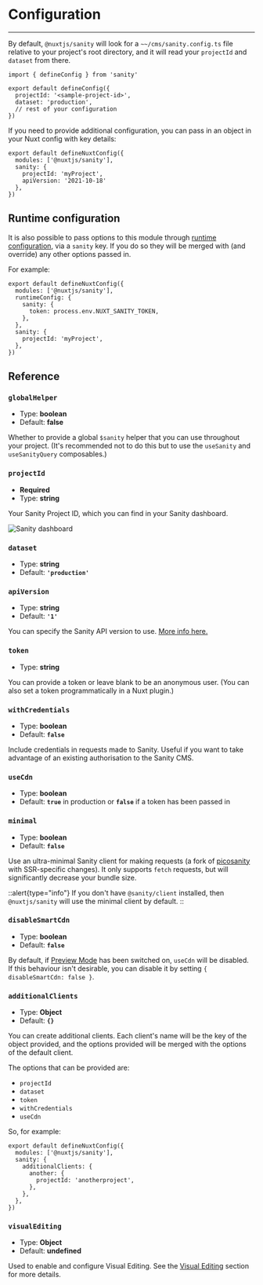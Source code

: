 # Configuration

---

By default, `@nuxtjs/sanity` will look for a `~~/cms/sanity.config.ts` file relative to your project's root directory, and it will read your `projectId` and `dataset` from there.

```ts{}[sanity.config.ts]
import { defineConfig } from 'sanity'

export default defineConfig({
  projectId: '<sample-project-id>',
  dataset: 'production',
  // rest of your configuration
})
```

If you need to provide additional configuration, you can pass in an object in your Nuxt config with key details:

```ts{}[nuxt.config.ts]
export default defineNuxtConfig({
  modules: ['@nuxtjs/sanity'],
  sanity: {
    projectId: 'myProject',
    apiVersion: '2021-10-18'
  },
})
```

## Runtime configuration

It is also possible to pass options to this module through [runtime configuration](https://nuxtjs.org/guide/runtime-config/), via a `sanity` key. If you do so they will be merged with (and override) any other options passed in.

For example:

```ts{}[nuxt.config.ts]
export default defineNuxtConfig({
  modules: ['@nuxtjs/sanity'],
  runtimeConfig: {
    sanity: {
      token: process.env.NUXT_SANITY_TOKEN,
    },
  },
  sanity: {
    projectId: 'myProject',
  },
})
```

## Reference

### `globalHelper`

- Type: **boolean**
- Default: **false**

Whether to provide a global `$sanity` helper that you can use throughout your project. (It's recommended not to do this but to use the `useSanity` and `useSanityQuery` composables.)

### `projectId`

- **Required**
- Type: **string**

Your Sanity Project ID, which you can find in your Sanity dashboard.

![Sanity dashboard](/sanity-dashboard.png)

### `dataset`

- Type: **string**
- Default: **`'production'`**

### `apiVersion`

- Type: **string**
- Default: **`'1'`**

You can specify the Sanity API version to use. [More info here.](https://www.sanity.io/help/js-client-api-version)

### `token`

- Type: **string**

You can provide a token or leave blank to be an anonymous user. (You can also set a token programmatically in a Nuxt plugin.)

### `withCredentials`

- Type: **boolean**
- Default: **`false`**

Include credentials in requests made to Sanity. Useful if you want to take advantage of an existing authorisation to the Sanity CMS.

### `useCdn`

- Type: **boolean**
- Default: **`true`** in production or **`false`** if a token has been passed in

### `minimal`

- Type: **boolean**
- Default: **`false`**

Use an ultra-minimal Sanity client for making requests (a fork of [picosanity](https://github.com/rexxars/picosanity) with SSR-specific changes). It only supports `fetch` requests, but will significantly decrease your bundle size.

::alert{type="info"}
If you don't have `@sanity/client` installed, then `@nuxtjs/sanity` will use the minimal client by default.
::

### `disableSmartCdn`

- Type: **boolean**
- Default: **`false`**

By default, if [Preview Mode](https://nuxtjs.org/docs/2.x/features/live-preview) has been switched on, `useCdn` will be disabled. If this behaviour isn't desirable, you can disable it by setting `{ disableSmartCdn: false }`.

### `additionalClients`

- Type: **Object**
- Default: **`{}`**

You can create additional clients. Each client's name will be the key of the object provided, and the options provided will be merged with the options of the default client.

The options that can be provided are:

- `projectId`
- `dataset`
- `token`
- `withCredentials`
- `useCdn`

So, for example:

```ts{}[nuxt.config.ts]
export default defineNuxtConfig({
  modules: ['@nuxtjs/sanity'],
  sanity: {
    additionalClients: {
      another: {
        projectId: 'anotherproject',
      },
    },
  },
})
```

### `visualEditing`

- Type: **Object**
- Default: **undefined**

Used to enable and configure Visual Editing. See the [Visual Editing](/getting-started/visual-editing) section for more details.

